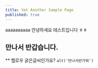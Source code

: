 ```yaml
---
title: Yet Another Sample Page
published: true
---
```

aaaaaaaaaa
안녕하세요
테스트입니다
ㅎㅎ
## 만나서 반갑습니다.
** 헬로우 굵은글씨인가요? 
`alt('만나서반가워')`